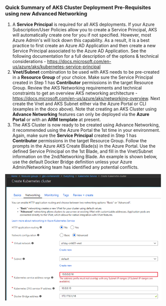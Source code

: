 ### Quick Summary of AKS Cluster Deployment Pre-Requisites using new Advanced Networking

1. A **Service Principal** is required for all AKS deployments.  If your Azure Subscription/User Policies allow you to create a Service Principal, AKS will automatically create one for you if not specified.  However, most Azure Admin's will lock down this capability.  As a result, it is a best practice to first create an Azure AD Application and then create a new Service Principal associated to the Azure AD Application.  See the following documentation for a full description of the options & technical considerations - https://docs.microsoft.com/en-us/azure/aks/kubernetes-service-principal
2. **Vnet/Subnet** combination to be used with AKS needs to be pre-created in a **Resource Group** of your choice.  Make sure the Service Principal created in Step 1 has **Contributor** permissions in the target Resource Group.  Review the AKS Networking requirements and technical constraints to get an overview AKS networking architecture - https://docs.microsoft.com/en-us/azure/aks/networking-overview.  Next create the Vnet and AKS Subnet either via the Azure Portal or CLI (examples in the doco above).  Note that creating an AKS Cluster using **Advance Networking** features can only be deployed via the **Azure Portal** or with an **ARM template** at present.
3. The AKS Cluster is now ready to be created using Advance Networking, it recommended using the Azure Portal the 1st time in your environment.  Again, make sure the **Service Principal** created in Step 1 has **Contributor** permissions in the target Resource Group.  Follow the prompts in the Azure AKS Create Blade(s) in the Azure Portal.  Use the defined Service Principal on the 1st Blade, and fill in the Vnet/Subnet information on the 2nd/Networking Blade.  An example is shown below, use the default Docker Bridge definition unless your Azure Admin/Networking team has identified any potential conflicts.

![alt text](images/aks-vnet-portal.png "Azure Portal - AKS Networking Blade")
